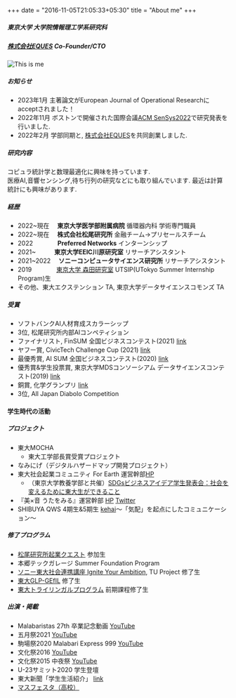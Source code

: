 +++
date = "2016-11-05T21:05:33+05:30"
title = "About me"
+++

##### 東京大学 大学院情報理工学系研究科
##### [株式会社EQUES](https://www.eques.co.jp) Co-Founder/CTO  


![This is me][1]


##### お知らせ
* 2023年1月 主著論文がEuropean Journal of Operational Researchにacceptされました！
* 2022年11月 ボストンで開催された国際会議[ACM SenSys2022](https://orsj.org/nc2022f/programpage)で研究発表を行いました.
* 2022年2月 学部同期と, [株式会社EQUES](https://www.eques.co.jp)を共同創業しました.

##### 研究内容
コピュラ統計学と数理最適化に興味を持っています.   
医療AI,音響センシング,待ち行列の研究などにも取り組んでいます. 
最近は計算統計にも興味があります.

##### 経歴
* 2022~現在 　**東京大学医学部附属病院** 循環器内科 学術専門職員
* 2022~現在 　**株式会社松尾研究所** 金融チーム→プリセールスチーム
* 2022　　　　**Preferred Networks** インターンシップ
* 2021~　　　**東京大学EEIC川原研究室** リサーチアシスタント
* 2021~2022 　**ソニーコンピュータサイエンス研究所** リサーチアシスタント
* 2019　　　　[東京大学 森田研究室](http://www.hsd.k.u-tokyo.ac.jp/contents/member.html) UTSIP(UTokyo Summer Internship Program)生
* その他、東大エクステンション TA, 東京大学データサイエンスコモンズ TA


##### 受賞
* ソフトバンクAI人材育成スカラーシップ
* 3位, 松尾研究所内部AIコンペティション
* ファイナリスト, FinSUM 全国ビジネスコンテスト(2021) [link]()
* ヤフー賞, CivicTech Challenge Cup (2021) [link](https://ccc2021.code4japan.org)
* 最優秀賞, AI SUM 全国ビジネスコンテスト(2020) [link]()
* 優秀賞&学生投票賞, 東京大学MDSコンソーシアム データサイエンスコンテスト(2019) [link]()
* 銅賞, 化学グランプリ [link](http://gp.csj.jp/media/common/gp2016results.pdf)
* 3位, All Japan Diabolo Competition


#### 学生時代の活動
##### プロジェクト
* 東大MOCHA
    - 東大工学部長賞受賞プロジェクト
* なみにげ（デジタルハザードマップ開発プロジェクト）
* 東大社会起業コミュニティ For Earth 運営幹部[HP](https://forearthut.com)
    - （東京大学教養学部と共催）[SDGsビジネスアイデア学生発表会：社会を変えるために東大生ができること](http://presentation.sdgs.c.u-tokyo.ac.jp/poster2022.html)
* 『美×音 うたをみる』運営幹部 [HP](https://utawomiru.net) [Twitter](https://twitter.com/bion_exibi_conc)
* SHIBUYA QWS 4期生&5期生 [kehai](https://shibuya-qws.com/project/kehai)〜「気配」を起点にしたコミュニケーション〜

##### 修了プログラム
* [松尾研究所起業クエスト](https://weblab.t.u-tokyo.ac.jp/kigyoquest/) 参加生
* 本郷テックガレージ Summer Foundation Program
* [ソニー東大社会連携講座 Ignite Your Ambition](https://ignite-your-ambition.com), TU Project 修了生
* [東大GLP-GEfIL](https://www.glp.u-tokyo.ac.jp) 修了生
* [東大トライリンガルプログラム](http://www.cgcs.c.u-tokyo.ac.jp/tlp/) 前期課程修了生



##### 出演・掲載
* Malabaristas 27th 卒業記念動画 [YouTube](https://www.youtube.com/watch?v=dTdfhJqUMZ4)
* 五月祭2021 [YouTube](https://www.youtube.com/watch?v=u07cxDtxN-o)
* 駒場祭2020 Malabari Express 999 [YouTube](https://www.youtube.com/watch?v=d9ymiS7msO0)
* 文化祭2016 [YouTube](https://www.youtube.com/watch?v=moXHALZKg6w)
* 文化祭2015 中夜祭 [YouTube](https://www.youtube.com/watch?v=BbQ4kZXcXEQ)
* U-23サミット2020 学生登壇
* 東大新聞「学生生活紹介」 [link](https://www.todaishimbun.org/koukigakuseiseikatsu20210619/)
* [マスフェスタ（高校）](https://otemae-hs.ed.jp/ssh/dat/2015mathfesta_report.pdf)


[1]: /img/me.png




